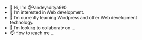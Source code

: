 - 👋 Hi, I’m @Pandeyaditya990
- 👀 I’m interested in Web development.
- 🌱 I’m currently learning Wordpress and other Web development technology.
- 💞️ I’m looking to collaborate on ...
- 📫 How to reach me ...

<!---
Pandeyaditya990/Pandeyaditya990 is a ✨ special ✨ repository because its `README.md` (this file) appears on your GitHub profile.
You can click the Preview link to take a look at your changes.
--->
